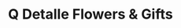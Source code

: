 ---
title: "Q Detalle Flowers & Gifts"
url: /logansport/q-detalle-flowers-and-gifts/
shop: florist
---